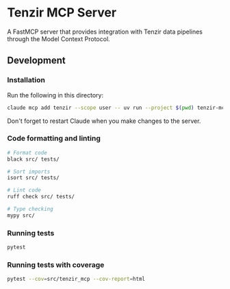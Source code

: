 # Tenzir MCP Server

A FastMCP server that provides integration with Tenzir data pipelines through the Model Context Protocol.

## Development

### Installation

Run the following in this directory:

```bash
claude mcp add tenzir --scope user -- uv run --project $(pwd) tenzir-mcp
```

Don't forget to restart Claude when you make changes to the server.


### Code formatting and linting

```bash
# Format code
black src/ tests/

# Sort imports
isort src/ tests/

# Lint code
ruff check src/ tests/

# Type checking
mypy src/
```

### Running tests

```bash
pytest
```

### Running tests with coverage

```bash
pytest --cov=src/tenzir_mcp --cov-report=html
```
